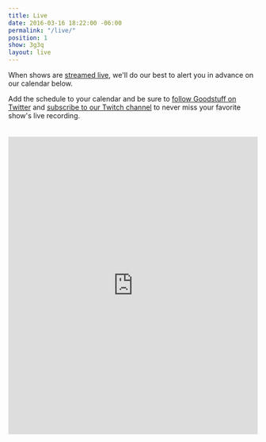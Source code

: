 ```yaml
---
title: Live
date: 2016-03-16 18:22:00 -06:00
permalink: "/live/"
position: 1
show: 3g3q
layout: live
---
```


When shows are [streamed live](/live/), we'll do our best to alert you in advance on our calendar below.

Add the schedule to your calendar and be sure to [follow Goodstuff on Twitter](https://www.twitter.com/goodstufffm) and [subscribe to our Twitch channel](https://www.twitch.tv/goodstuff_fm) to never miss your favorite show's live recording.

<iframe frameborder="0" height="600" scrolling="no" src="https://www.google.com/calendar/embed?showTitle=0&height=600&wkst=1&bgcolor=%23FFFFFF&src=ee2j65v51bp0oi1gdh3n8amaqs%40group.calendar.google.com&color=%23711616&ctz=America%2FChicago" style=" border-width:0; margin-top: 20px; " width="100%"></iframe>